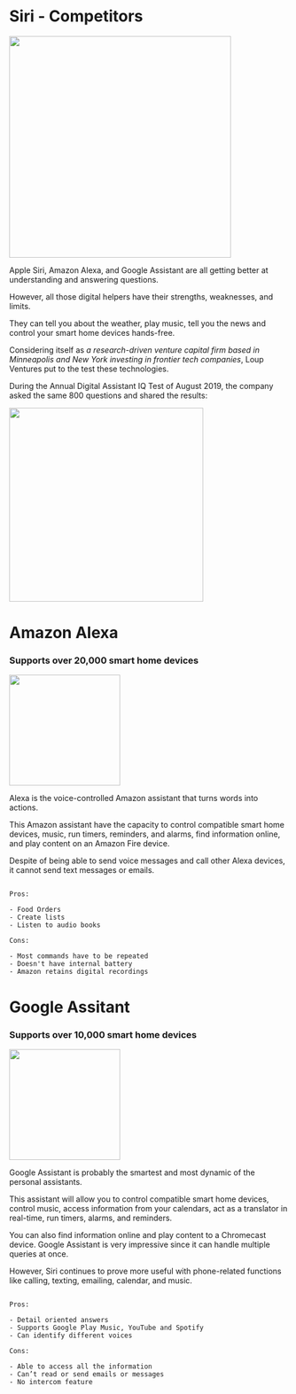 # Siri - Competitors

<img src="https://babyconnect.files.wordpress.com/2019/03/hey2.gif" width="400">

Apple Siri, Amazon Alexa, and Google Assistant are all getting better at understanding and answering questions. 

However, all those digital helpers have their strengths, weaknesses, and limits.  

They can tell you about the weather, play music, tell you the news and control your smart home devices hands-free.

Considering itself as *a research-driven venture capital firm based in Minneapolis and New York investing in frontier tech companies*, Loup Ventures put to the test these technologies. 

During the Annual Digital Assistant IQ Test of August 2019, the company asked the same 800 questions and shared the results:

<img src="https://loupventures.com/wp-content/uploads/2019/08/query-results-768x234.png" width="350">

# Amazon Alexa

### Supports over 20,000 smart home devices

<img src="https://encrypted-tbn0.gstatic.com/images?q=tbn%3AANd9GcSNLLce_es-C_3CSbPu5eLcHrAVfx6hId_6mg&usqp=CAU" width="200">

Alexa is the voice-controlled Amazon assistant that turns words into actions.

This Amazon assistant have the capacity to control compatible smart home devices, music, run timers, reminders, and alarms, find information online, and play content on an Amazon Fire device.

Despite of being able to send voice messages and call other Alexa devices, it cannot send text messages or emails. 

```

Pros:

- Food Orders
- Create lists
- Listen to audio books

Cons:

- Most commands have to be repeated
- Doesn't have internal battery
- Amazon retains digital recordings

```

# Google Assitant

### Supports over 10,000 smart home devices

<img src="https://lh3.googleusercontent.com/ORzWxi-sIo_hCgSa6uzVvBUE4osKUqRVzHnniUUxA2WXD7BnZ95BNVpWFLUTKRyJRdU" width="200">

Google Assistant is probably the smartest and most dynamic of the personal assistants.

This assistant will allow you to control compatible smart home devices, control music, access information from your calendars, act as a translator in real-time, run timers, alarms, and reminders.

You can also find information online and play content to a Chromecast device. Google Assistant is very impressive since it can handle multiple queries at once.

However, Siri continues to prove more useful with phone-related functions like calling, texting, emailing, calendar, and music.

```

Pros:

- Detail oriented answers
- Supports Google Play Music, YouTube and Spotify
- Can identify different voices

Cons:

- Able to access all the information
- Can’t read or send emails or messages
- No intercom feature
```
